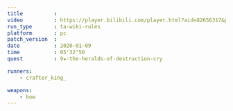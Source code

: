 ```yaml
---
title          :
video          : https://player.bilibili.com/player.html?aid=82656317&p=3
run_type       : ta-wiki-rules
platform       : pc
patch_version  : 
date           : 2020-01-09
time           : 05'32"50
quest          : 9★-the-heralds-of-destruction-cry

runners:
    - crafter_king_

weapons:
    - bow
---
```

